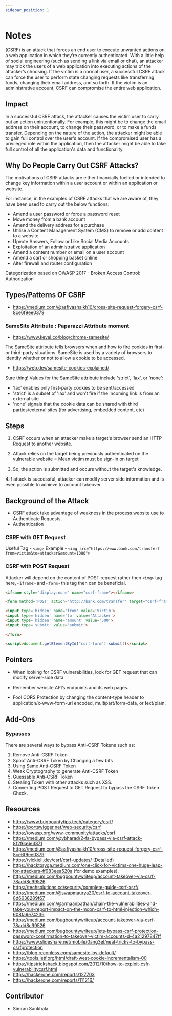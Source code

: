 ```yaml
---
sidebar_position: 1
---
```


# Notes

(CSRF) is an attack that forces an end user to execute unwanted actions on a web application in which they’re currently authenticated. With a little help of social engineering (such as sending a link via email or chat), an attacker may trick the users of a web application into executing actions of the attacker’s choosing. If the victim is a normal user, a successful CSRF attack can force the user to perform state changing requests like transferring funds, changing their email address, and so forth. If the victim is an administrative account, CSRF can compromise the entire web application.

## Impact
In a successful CSRF attack, the attacker causes the victim user to carry out an action unintentionally. For example, this might be to change the email address on their account, to change their password, or to make a funds transfer. Depending on the nature of the action, the attacker might be able to gain full control over the user's account. If the compromised user has a privileged role within the application, then the attacker might be able to take full control of all the application's data and functionality.

## Why Do People Carry Out CSRF Attacks?

The motivations of CSRF attacks are either financially fuelled or intended to change key information within a user account or within an application or website.

For instance, in the examples of CSRF attacks that we are aware of, they have been used to carry out the below functions:

* Amend a user password or force a password reset
* Move money from a bank account
* Amend the delivery address for a purchase
* Utilise a Content Management System (CMS) to remove or add content to a website
* Upvote Answers, Follow or Like Social Media Accounts
* Exploitation of an administrative application
* Amend a content number or email on a user account
* Amend a cart or shopping basket online
* Alter firewall and router configuration

Categorization based on OWASP 2017 - Broken Access Control: Authorization

## Types/Patterns OF CSRF

* https://medium.com/@asfiyashaikh10/cross-site-request-forgery-csrf-8ce6f9ee0379

### SameSite Attribute : Paparazzi Attribute moment

* https://www.kevel.co/blog/chrome-samesite/

The SameSite attribute tells browsers when and how to fire cookies in first- or third-party situations. SameSite is used by a variety of browsers to identify whether or not to allow a cookie to be accessed.

* https://web.dev/samesite-cookies-explained/

Sure thing! Values for the SameSite attribute include 'strict', 'lax', or 'none':

* 'lax' enables only first-party cookies to be sent/accessed
* 'strict' is a subset of 'lax' and won’t fire if the incoming link is from an external site
* 'none' signals that the cookie data can be shared with third parties/external sites (for advertising, embedded content, etc)

## Steps

1. CSRF occurs when an attacker make a target's browser send an HTTP Request to another website.

2. Attack relies on the target being previously authenticated on the vulnerable website = Mean victim must be sign-in on target

3. So, the action is submitted and occurs without the target's knowledge.

4.If attack is successful, attacker can modify server side information and is even possible to achieve to account takeover.

## Background of the Attack

* CSRF attack take advantage of weakness in the process website use to Authenticate Requests.
* Authentication

### CSRF with GET Request
Useful Tag - `<img>`
Example - `<img src="https://www.bank.com/transfer?from=victim&to=attacker&amount=1000">`

### CSRF with POST Request 
Attacker will depend on the content of POST request rather then `<img>` tag here, `<iframe>` and `<form>` this tag then can be beneficial.

```html title="csrf-poc.html"
<iframe style="display:none" name="csrf-frame"></iframe>

<form method='POST' action='http://bank.com/transfer' target="csrf-frame" id="csrf-form">

<input type='hidden' name='from' value='Victim'>
<input type='hidden' name='to' value='Attacker'>
<input type='hidden' name='amount' value='500'>
<input type='submit' value='submit'>

</form>

<script>document.getElementById("csrf-form").submit()</script>
```

## Pointers
* When looking for CSRF vulnerabilities, look for GET request that can modify server-side data

* Remember website API’s endpoints and its web pages.

* Fool CORS Protection by changing the content-type header to application/x-www-form-url encoded, multipart/form-data, or text/plain.

## Add-Ons

### Bypasses

There are several ways to bypass Anti-CSRF Tokens such as: 
1. Remove Anti-CSRF Token
2. Spoof Anti-CSRF Token by Changing a few bits 
3. Using Same Anti-CSRF Token 
4. Weak Cryptography to generate Anti-CSRF Token 
5. Guessable Anti-CSRF Token 
6. Stealing Token with other attacks such as XSS. 
7. Converting POST Request to GET Request to bypass the CSRF Token Check.

## Resources

* https://www.bugbountytips.tech/category/csrf/
* https://portswigger.net/web-security/csrf
* https://owasp.org/www-community/attacks/csrf
* https://medium.com/@vbharad/2-fa-bypass-via-csrf-attack-8f2f6a6e3871
* https://medium.com/@asfiyashaikh10/cross-site-request-forgery-csrf-8ce6f9ee0379 
* https://vickieli.dev/csrf/csrf-updates/ (Detailed)
* https://hacktoryga.medium.com/one-click-for-victims-one-huge-leap-for-attackers-ff983eea520a (for demo examples).
* https://medium.com/bugbountywriteup/account-takeover-via-csrf-78add8c99526
* https://techsolutions.cc/security/complete-guide-csrf-xsrf/
* https://medium.com/@swapmaurya20/csrf-to-account-takeover-8d6638289f67
* https://medium.com/@armaanpathan/chain-the-vulnerabilities-and-take-your-report-impact-on-the-moon-csrf-to-html-injection-which-608fa6e74236
* https://medium.com/bugbountywriteup/account-takeover-via-csrf-78add8c99526
* https://medium.com/bugbountywriteup/lets-bypass-csrf-protection-password-confirmation-to-takeover-victim-accounts-d-4a21297847ff
* https://www.slideshare.net/mobile/0ang3el/neat-tricks-to-bypass-csrfprotection
* https://blog.reconless.com/samesite-by-default/
* https://tools.ietf.org/html/draft-west-cookie-incrementalism-00
* https://tipstrickshack.blogspot.com/2012/10/how-to-exploit-csfr-vulnerabilitycsrf.html
* https://hackerone.com/reports/127703
* https://hackerone.com/reports/111216/

## Contributor
* Simran Sankhala